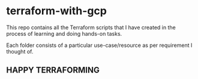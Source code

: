 # terraform-with-gcp

This repo contains all the Terraform scripts that I have created in the process of learning 
and doing hands-on tasks.

Each folder consists of a particular use-case/resource as per requirement I thought of.

## HAPPY TERRAFORMING
